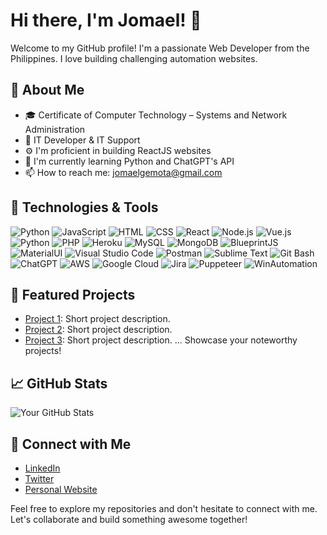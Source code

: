 # Hi there, I'm Jomael! 👋

Welcome to my GitHub profile! I'm a passionate Web Developer from the Philippines. I love building challenging automation websites.

## 🚀 About Me
- 🎓 Certificate of Computer Technology – Systems and Network Administration
- 💼 IT Developer & IT Support
- ⚙️ I'm proficient in building ReactJS websites
- 🌱 I'm currently learning Python and ChatGPT's API
- 📫 How to reach me: jomaelgemota@gmail.com

## 🔧 Technologies & Tools
![Python](https://img.shields.io/badge/-Python-3776AB?style=flat-square&logo=python&logoColor=white)
![JavaScript](https://img.shields.io/badge/-JavaScript-F7DF1E?style=flat-square&logo=javascript&logoColor=black)
![HTML](https://img.shields.io/badge/-HTML5-E34F26?style=flat-square&logo=html5&logoColor=white)
![CSS](https://img.shields.io/badge/-CSS3-1572B6?style=flat-square&logo=css3&logoColor=white)
![React](https://img.shields.io/badge/-React-61DAFB?style=flat-square&logo=react&logoColor=black)
![Node.js](https://img.shields.io/badge/-Node.js-339933?style=flat-square&logo=node.js&logoColor=white)
![Vue.js](https://img.shields.io/badge/-Vue.js-4FC08D?style=flat-square&logo=vue.js&logoColor=white)
![Python](https://img.shields.io/badge/-Python-3776AB?style=flat-square&logo=python&logoColor=white)
![PHP](https://img.shields.io/badge/-PHP-777BB4?style=flat-square&logo=php&logoColor=white)
![Heroku](https://img.shields.io/badge/-Heroku-430098?style=flat-square&logo=heroku&logoColor=white)
![MySQL](https://img.shields.io/badge/-MySQL-4479A1?style=flat-square&logo=mysql&logoColor=white)
![MongoDB](https://img.shields.io/badge/-MongoDB-47A248?style=flat-square&logo=mongodb&logoColor=white)
![BlueprintJS](https://img.shields.io/badge/-BlueprintJS-007BFF?style=flat-square&logo=blueprint&logoColor=white)
![MaterialUI](https://img.shields.io/badge/-Material_UI-0081CB?style=flat-square&logo=material-ui&logoColor=white)
![Visual Studio Code](https://img.shields.io/badge/-Visual_Studio_Code-007ACC?style=flat-square&logo=visual-studio-code&logoColor=white)
![Postman](https://img.shields.io/badge/-Postman-FF6C37?style=flat-square&logo=postman&logoColor=white)
![Sublime Text](https://img.shields.io/badge/-Sublime_Text-FF9800?style=flat-square&logo=sublime-text&logoColor=white)
![Git Bash](https://img.shields.io/badge/-Git_Bash-F05032?style=flat-square&logo=git&logoColor=white)
![ChatGPT](https://img.shields.io/badge/-ChatGPT-4285F4?style=flat-square&logo=google&logoColor=white)
![AWS](https://img.shields.io/badge/-AWS-232F3E?style=flat-square&logo=amazon-aws&logoColor=white)
![Google Cloud](https://img.shields.io/badge/-Google_Cloud-4285F4?style=flat-square&logo=google-cloud&logoColor=white)
![Jira](https://img.shields.io/badge/-Jira-0052CC?style=flat-square&logo=jira&logoColor=white)
![Puppeteer](https://img.shields.io/badge/-Puppeteer-40B5A4?style=flat-square&logo=puppeteer&logoColor=white)
![WinAutomation](https://img.shields.io/badge/-WinAutomation_Console-0088FF?style=flat-square&logo=windows&logoColor=white)

## 🌟 Featured Projects
- [Project 1](link): Short project description.
- [Project 2](link): Short project description.
- [Project 3](link): Short project description.
... Showcase your noteworthy projects!

## 📈 GitHub Stats
![Your GitHub Stats](https://github-readme-stats.vercel.app/api?username=jomael-gemota&show_icons=true&theme=radical)

## 🤝 Connect with Me
- [LinkedIn](https://www.linkedin.com/in/your-linkedin)
- [Twitter](https://twitter.com/your-twitter)
- [Personal Website](https://your-website.com)

Feel free to explore my repositories and don't hesitate to connect with me. Let's collaborate and build something awesome together!
